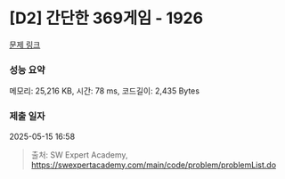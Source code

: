# [D2] 간단한 369게임 - 1926 

[문제 링크](https://swexpertacademy.com/main/code/problem/problemDetail.do?contestProbId=AV5PTeo6AHUDFAUq) 

### 성능 요약

메모리: 25,216 KB, 시간: 78 ms, 코드길이: 2,435 Bytes

### 제출 일자

2025-05-15 16:58



> 출처: SW Expert Academy, https://swexpertacademy.com/main/code/problem/problemList.do